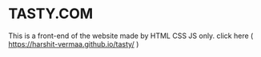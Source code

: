 # TASTY.COM
This is a front-end of the website made by HTML CSS JS only. 
click here ( https://harshit-vermaa.github.io/tasty/ )
